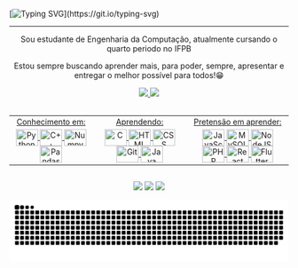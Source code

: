 [![Typing SVG](https://readme-typing-svg.demolab.com?font=Fira+Code&size=40&pause=1000&color=1AF721&center=true&vCenter=true&width=1000&height=100&lines=Welcome+to+my+GitHub!)](https://git.io/typing-svg)
<hr>
 
<p align="center">Sou estudante de Engenharia da Computação, atualmente cursando o quarto periodo no IFPB</p>
<p align="center">Estou sempre buscando aprender mais, para poder, sempre, apresentar e entregar o melhor possível para todos!😁</p>

<div align="center">
  <a href="https://github.com/FabsMS">
  <img height="145em" src="https://github-readme-stats.vercel.app/api?username=FabsMS&show_icons=true&theme=dracula&include_all_commits=true&count_private=true"/>
  <img height="145em" src="https://github-readme-stats.vercel.app/api/top-langs/?username=FabsMS&layout=compact&langs_count=7&theme=react"/>
</div>
  
<div style="display: inline_block" align="center"><br>
 <table>
  <tr>
    <td align="center">Conhecimento em:</td>
    <td align="center">Aprendendo:</td>
    <td align="center">Pretensão em aprender:</td>
  </tr>
  <tr>
   <td align="center">
     <img align="center" title="Python" height="30" width="40" src="https://cdn.jsdelivr.net/gh/devicons/devicon/icons/python/python-original.svg" />
     <img align="center" title="C++" height="30" width="40" src="https://cdn.jsdelivr.net/gh/devicons/devicon/icons/cplusplus/cplusplus-original.svg" />
     <img align="center" title="Numpy" height="30" width="40" src="https://cdn.jsdelivr.net/gh/devicons/devicon/icons/numpy/numpy-original.svg" />
     <img align="center" title="Pandas" height="30" width="40" src="https://cdn.jsdelivr.net/gh/devicons/devicon/icons/pandas/pandas-original.svg" />
   </td>
   <td align="center">
     <img align="center" title="C" height="30" width="40" src="https://cdn.jsdelivr.net/gh/devicons/devicon/icons/c/c-original.svg" />
     <img align="center" title="HTML" height="30" width="40" src="https://cdn.jsdelivr.net/gh/devicons/devicon/icons/html5/html5-original.svg" />
     <img align="center" title="CSS" height="30" width="40" src="https://cdn.jsdelivr.net/gh/devicons/devicon/icons/css3/css3-original.svg" />
     <img align="center" title="Git" height="30" width="40" src="https://cdn.jsdelivr.net/gh/devicons/devicon/icons/git/git-original.svg" />
     <img align="center" title="Java" height="30" width="40" src="https://cdn.jsdelivr.net/gh/devicons/devicon/icons/java/java-original.svg" />
   </td>
   <td align="center">
     <img align="center" title="JavaScript" height="30" width="40" src="https://cdn.jsdelivr.net/gh/devicons/devicon/icons/javascript/javascript-original.svg" />
     <img align="center" title="MySQL" height="30" width="40" src="https://cdn.jsdelivr.net/gh/devicons/devicon/icons/mysql/mysql-original.svg" />
     <img align="center" title="NodeJS" height="30" width="40" src="https://cdn.jsdelivr.net/gh/devicons/devicon/icons/nodejs/nodejs-original.svg"" />
     <img align="center" title="PHP" height="30" width="40" src="https://cdn.jsdelivr.net/gh/devicons/devicon/icons/php/php-original.svg" />
     <img align="center" title="React" height="30" width="40" src="https://cdn.jsdelivr.net/gh/devicons/devicon/icons/react/react-original.svg" />
     <img align="center" title="Flutter" height="30" width="40" src="https://cdn.jsdelivr.net/gh/devicons/devicon/icons/flutter/flutter-original.svg" />
   </td>
  </tr>
 </table>
</div>
  
##

<div align="center"> 
  <a href="https://www.instagram.com/yagami_fabricio/" target="_blank"><img src="https://img.shields.io/badge/-Instagram-%23E4405F?style=for-the-badge&logo=instagram&logoColor=white" target="_blank"></a> 
  <a href = "mailto:fabricioms.pessoal@gmail"><img src="https://img.shields.io/badge/-Gmail-%23333?style=for-the-badge&logo=gmail&logoColor=white" target="_blank"></a>
  <a href="https://www.linkedin.com/in/fabricio-moreno-60a8b121a/" target="_blank"><img src="https://img.shields.io/badge/-LinkedIn-%230077B5?style=for-the-badge&logo=linkedin&logoColor=white" target="_blank"></a> 
 
 ![Snake animation](https://github.com/FabsMS/FabsMS/blob/output/github-contribution-grid-snake.svg)
 
</div>

